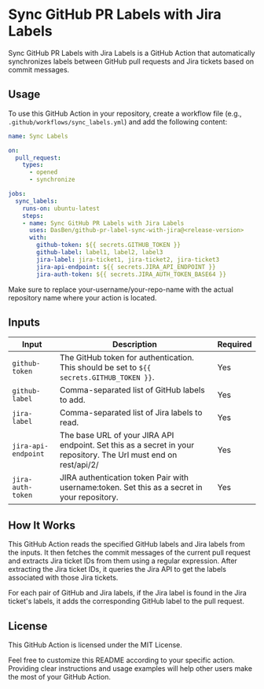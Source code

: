 # Sync GitHub PR Labels with Jira Labels

Sync GitHub PR Labels with Jira Labels is a GitHub Action that automatically synchronizes labels between GitHub pull requests and Jira tickets based on commit messages.

## Usage

To use this GitHub Action in your repository, create a workflow file (e.g., `.github/workflows/sync_labels.yml`) and add the following content:

```yaml
name: Sync Labels

on:
  pull_request:
    types:
      - opened
      - synchronize

jobs:
  sync_labels:
    runs-on: ubuntu-latest
    steps:
    - name: Sync GitHub PR Labels with Jira Labels
      uses: DasBen/github-pr-label-sync-with-jira@<release-version>
      with:
        github-token: ${{ secrets.GITHUB_TOKEN }}
        github-label: label1, label2, label3
        jira-label: jira-ticket1, jira-ticket2, jira-ticket3
        jira-api-endpoint: ${{ secrets.JIRA_API_ENDPOINT }}
        jira-auth-token: ${{ secrets.JIRA_AUTH_TOKEN_BASE64 }}
```

Make sure to replace your-username/your-repo-name with the actual repository name where your action is located.

## Inputs
| Input               | Description                                                                                                      | Required |
|---------------------|------------------------------------------------------------------------------------------------------------------|----------|
| `github-token`      | The GitHub token for authentication. This should be set to `${{ secrets.GITHUB_TOKEN }}`.                        | Yes      |
| `github-label`      | Comma-separated list of GitHub labels to add.                                                                    | Yes      |
| `jira-label`        | Comma-separated list of Jira labels to read.                                                                     | Yes      |
| `jira-api-endpoint` | The base URL of your JIRA API endpoint. Set this as a secret in your repository. The Url must end on rest/api/2/ | Yes      |
| `jira-auth-token`   | JIRA authentication token Pair with username:token. Set this as a secret in your repository.                     | Yes      |

## How It Works
This GitHub Action reads the specified GitHub labels and Jira labels from the inputs. It then fetches the commit messages of the current pull request and extracts Jira ticket IDs from them using a regular expression. After extracting the Jira ticket IDs, it queries the Jira API to get the labels associated with those Jira tickets.

For each pair of GitHub and Jira labels, if the Jira label is found in the Jira ticket's labels, it adds the corresponding GitHub label to the pull request.

## License
This GitHub Action is licensed under the MIT License.

Feel free to customize this README according to your specific action. Providing clear instructions and usage examples will help other users make the most of your GitHub Action.